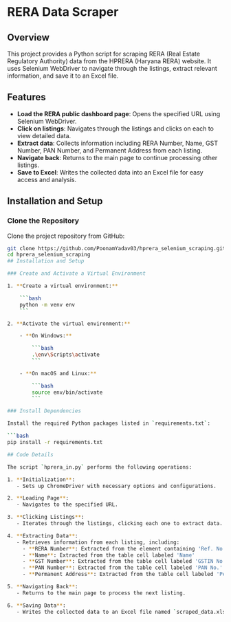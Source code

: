 # RERA Data Scraper

## Overview

This project provides a Python script for scraping RERA (Real Estate Regulatory Authority) data from the HPRERA (Haryana RERA) website. It uses Selenium WebDriver to navigate through the listings, extract relevant information, and save it to an Excel file.

## Features

- **Load the RERA public dashboard page**: Opens the specified URL using Selenium WebDriver.
- **Click on listings**: Navigates through the listings and clicks on each to view detailed data.
- **Extract data**: Collects information including RERA Number, Name, GST Number, PAN Number, and Permanent Address from each listing.
- **Navigate back**: Returns to the main page to continue processing other listings.
- **Save to Excel**: Writes the collected data into an Excel file for easy access and analysis.

## Installation and Setup

### Clone the Repository

Clone the project repository from GitHub:

```bash
git clone https://github.com/PoonamYadav03/hprera_selenium_scraping.git
cd hprera_selenium_scraping
## Installation and Setup

### Create and Activate a Virtual Environment

1. **Create a virtual environment:**

    ```bash
    python -m venv env
    ```

2. **Activate the virtual environment:**

    - **On Windows:**

        ```bash
        .\env\Scripts\activate
        ```

    - **On macOS and Linux:**

        ```bash
        source env/bin/activate
        ```

### Install Dependencies

Install the required Python packages listed in `requirements.txt`:

```bash
pip install -r requirements.txt

## Code Details

The script `hprera_in.py` performs the following operations:

1. **Initialization**: 
   - Sets up ChromeDriver with necessary options and configurations.

2. **Loading Page**: 
   - Navigates to the specified URL.

3. **Clicking Listings**: 
   - Iterates through the listings, clicking each one to extract data.

4. **Extracting Data**: 
   - Retrieves information from each listing, including:
     - **RERA Number**: Extracted from the element containing 'Ref. No.'
     - **Name**: Extracted from the table cell labeled 'Name'
     - **GST Number**: Extracted from the table cell labeled 'GSTIN No.'
     - **PAN Number**: Extracted from the table cell labeled 'PAN No.'
     - **Permanent Address**: Extracted from the table cell labeled 'Permanent Address'

5. **Navigating Back**: 
   - Returns to the main page to process the next listing.

6. **Saving Data**: 
   - Writes the collected data to an Excel file named `scraped_data.xlsx`.


